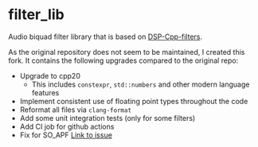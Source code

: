 # filter_lib

Audio biquad filter library that is based on [DSP-Cpp-filters](https://github.com/dimtass/DSP-Cpp-filters).

As the original repository does not seem to be maintained, I created this fork. It contains the following upgrades
compared to the original repo:

- Upgrade to cpp20
    - This includes `constexpr`, `std::numbers` and other modern language features
- Implement consistent use of floating point types throughout the code
- Reformat all files via `clang-format`
- Add some unit integration tests (only for some filters)
- Add CI job for github actions
- Fix for SO_APF [Link to issue](https://github.com/dimtass/DSP-Cpp-filters/issues/5)

